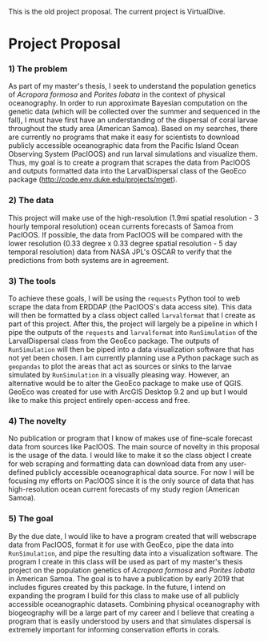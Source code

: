 This is the old project proposal. The current project is VirtualDive.

# Project Proposal

### 1) **The problem** 

As part of my master's thesis, I seek to understand the population genetics of *Acropora formosa* and *Porites lobata* in the context of physical oceanography. In order to run approximate Bayesian computation on the genetic data (which will be collected over the summer and sequenced in the fall), I must have first have an understanding of the dispersal of coral larvae throughout the study area (American Samoa). Based on my searches, there are currently no programs that make it easy for scientists to download publicly accessible oceanographic data from the Pacific Island Ocean Observing System (PacIOOS) and run larval simulations and visualize them. Thus, my goal is to create a program that scrapes the data from PacIOOS and outputs formatted data into the LarvalDispersal class of the GeoEco package (http://code.env.duke.edu/projects/mget). 

### 2) **The data**

This project will make use of the high-resolution (1.9mi spatial resolution - 3 hourly temporal resolution) ocean currents forecasts of Samoa from PacIOOS. If possible, the data from PacIOOS will be compared with the lower resolution (0.33 degree x 0.33 degree spatial resolution - 5 day temporal resolution) data from NASA JPL's OSCAR to verify that the predictions from both systems are in agreement. 

### 3) **The tools**

To achieve these goals, I will be using the `requests` Python tool to web scrape the data from ERDDAP (the PacIOOS's data access site). This data will then be formatted by a class object called `larvalformat` that I create as part of this project. After this, the project will largely be a pipeline in which I pipe the outputs of the `requests` and `larvalformat` into `RunSimulation` of the LarvalDispersal class from the GeoEco package. The outputs of `RunSimulation` will then be piped into a data visualization software that has not yet been chosen. I am currently planning use a Python package such as `geopandas` to plot the areas that act as sources or sinks to the larvae simulated by `RunSimulation` in a visually pleasing way. However, an alternative would be to alter the GeoEco package to make use of QGIS. GeoEco was created for use with ArcGIS Desktop 9.2 and up but I would like to make this project entirely open-access and free.

### 4) **The novelty**

No publication or program that I know of makes use of fine-scale forecast data from sources like PacIOOS. The main source of novelty in this proposal is the usage of the data. I would like to make it so the class object I create for web scraping and formatting data can download data from any user-defined publicly accessible oceanographical data source. For now I will be focusing my efforts on PacIOOS since it is the only source of data that has high-resolution ocean current forecasts of my study region (American Samoa).

### 5) **The goal**

By the due date, I would like to have a program created that will webscrape data from PacIOOS, format it for use with GeoEco, pipe the data into `RunSimulation`, and pipe the resulting data into a visualization software. The program I create in this class will be used as part of my master's thesis project on the population genetics of *Acropora formosa* and *Porites lobata* in American Samoa. The goal is to have a publication by early 2019 that includes figures created by this package. In the future, I intend on expanding the program I build for this class to make use of all publicly accessible oceanographic datasets. Combining physical oceanography with biogeography will be a large part of my career and I believe that creating a program that is easily understood by users and that simulates dispersal is extremely important for informing conservation efforts in corals.
